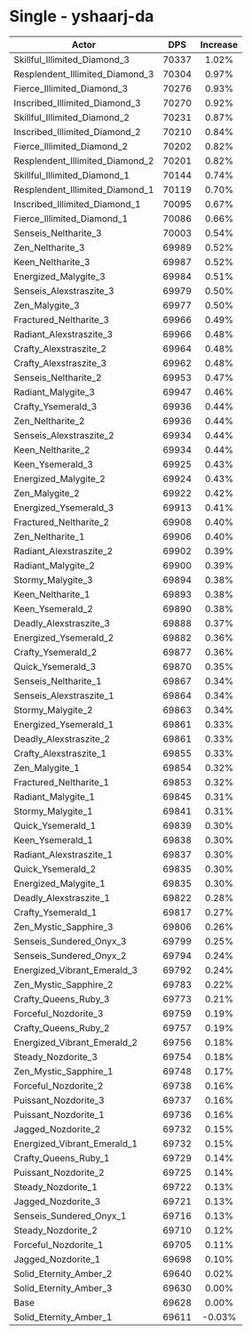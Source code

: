 # Single - yshaarj-da
| Actor | DPS | Increase |
|---|:---:|:---:|
|Skillful_Illimited_Diamond_3|70337|1.02%|
|Resplendent_Illimited_Diamond_3|70304|0.97%|
|Fierce_Illimited_Diamond_3|70276|0.93%|
|Inscribed_Illimited_Diamond_3|70270|0.92%|
|Skillful_Illimited_Diamond_2|70231|0.87%|
|Inscribed_Illimited_Diamond_2|70210|0.84%|
|Fierce_Illimited_Diamond_2|70202|0.82%|
|Resplendent_Illimited_Diamond_2|70201|0.82%|
|Skillful_Illimited_Diamond_1|70144|0.74%|
|Resplendent_Illimited_Diamond_1|70119|0.70%|
|Inscribed_Illimited_Diamond_1|70095|0.67%|
|Fierce_Illimited_Diamond_1|70086|0.66%|
|Senseis_Neltharite_3|70003|0.54%|
|Zen_Neltharite_3|69989|0.52%|
|Keen_Neltharite_3|69987|0.52%|
|Energized_Malygite_3|69984|0.51%|
|Senseis_Alexstraszite_3|69979|0.50%|
|Zen_Malygite_3|69977|0.50%|
|Fractured_Neltharite_3|69966|0.49%|
|Radiant_Alexstraszite_3|69966|0.48%|
|Crafty_Alexstraszite_2|69964|0.48%|
|Crafty_Alexstraszite_3|69962|0.48%|
|Senseis_Neltharite_2|69953|0.47%|
|Radiant_Malygite_3|69947|0.46%|
|Crafty_Ysemerald_3|69936|0.44%|
|Zen_Neltharite_2|69936|0.44%|
|Senseis_Alexstraszite_2|69934|0.44%|
|Keen_Neltharite_2|69934|0.44%|
|Keen_Ysemerald_3|69925|0.43%|
|Energized_Malygite_2|69924|0.43%|
|Zen_Malygite_2|69922|0.42%|
|Energized_Ysemerald_3|69913|0.41%|
|Fractured_Neltharite_2|69908|0.40%|
|Zen_Neltharite_1|69906|0.40%|
|Radiant_Alexstraszite_2|69902|0.39%|
|Radiant_Malygite_2|69900|0.39%|
|Stormy_Malygite_3|69894|0.38%|
|Keen_Neltharite_1|69893|0.38%|
|Keen_Ysemerald_2|69890|0.38%|
|Deadly_Alexstraszite_3|69888|0.37%|
|Energized_Ysemerald_2|69882|0.36%|
|Crafty_Ysemerald_2|69877|0.36%|
|Quick_Ysemerald_3|69870|0.35%|
|Senseis_Neltharite_1|69867|0.34%|
|Senseis_Alexstraszite_1|69864|0.34%|
|Stormy_Malygite_2|69863|0.34%|
|Energized_Ysemerald_1|69861|0.33%|
|Deadly_Alexstraszite_2|69861|0.33%|
|Crafty_Alexstraszite_1|69855|0.33%|
|Zen_Malygite_1|69854|0.32%|
|Fractured_Neltharite_1|69853|0.32%|
|Radiant_Malygite_1|69845|0.31%|
|Stormy_Malygite_1|69841|0.31%|
|Quick_Ysemerald_1|69839|0.30%|
|Keen_Ysemerald_1|69838|0.30%|
|Radiant_Alexstraszite_1|69837|0.30%|
|Quick_Ysemerald_2|69835|0.30%|
|Energized_Malygite_1|69835|0.30%|
|Deadly_Alexstraszite_1|69822|0.28%|
|Crafty_Ysemerald_1|69817|0.27%|
|Zen_Mystic_Sapphire_3|69806|0.26%|
|Senseis_Sundered_Onyx_3|69799|0.25%|
|Senseis_Sundered_Onyx_2|69794|0.24%|
|Energized_Vibrant_Emerald_3|69792|0.24%|
|Zen_Mystic_Sapphire_2|69783|0.22%|
|Crafty_Queens_Ruby_3|69773|0.21%|
|Forceful_Nozdorite_3|69759|0.19%|
|Crafty_Queens_Ruby_2|69757|0.19%|
|Energized_Vibrant_Emerald_2|69756|0.18%|
|Steady_Nozdorite_3|69754|0.18%|
|Zen_Mystic_Sapphire_1|69748|0.17%|
|Forceful_Nozdorite_2|69738|0.16%|
|Puissant_Nozdorite_3|69737|0.16%|
|Puissant_Nozdorite_1|69736|0.16%|
|Jagged_Nozdorite_2|69732|0.15%|
|Energized_Vibrant_Emerald_1|69732|0.15%|
|Crafty_Queens_Ruby_1|69729|0.14%|
|Puissant_Nozdorite_2|69725|0.14%|
|Steady_Nozdorite_1|69722|0.13%|
|Jagged_Nozdorite_3|69721|0.13%|
|Senseis_Sundered_Onyx_1|69716|0.13%|
|Steady_Nozdorite_2|69710|0.12%|
|Forceful_Nozdorite_1|69705|0.11%|
|Jagged_Nozdorite_1|69698|0.10%|
|Solid_Eternity_Amber_2|69640|0.02%|
|Solid_Eternity_Amber_3|69630|0.00%|
|Base|69628|0.00%|
|Solid_Eternity_Amber_1|69611|-0.03%|
